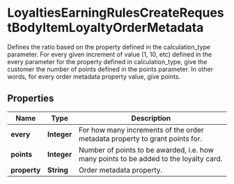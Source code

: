 

# LoyaltiesEarningRulesCreateRequestBodyItemLoyaltyOrderMetadata

Defines the ratio based on the property defined in the calculation_type parameter. For every given increment of value (1, 10, etc) defined in the every parameter for the property defined in calculation_type, give the customer the number of points defined in the points parameter. In other words, for every order metadata property value, give points.

## Properties

| Name | Type | Description |
|------------ | ------------- | ------------- |
|**every** | **Integer** | For how many increments of the order metadata property to grant points for. |
|**points** | **Integer** | Number of points to be awarded, i.e. how many points to be added to the loyalty card. |
|**property** | **String** | Order metadata property. |



